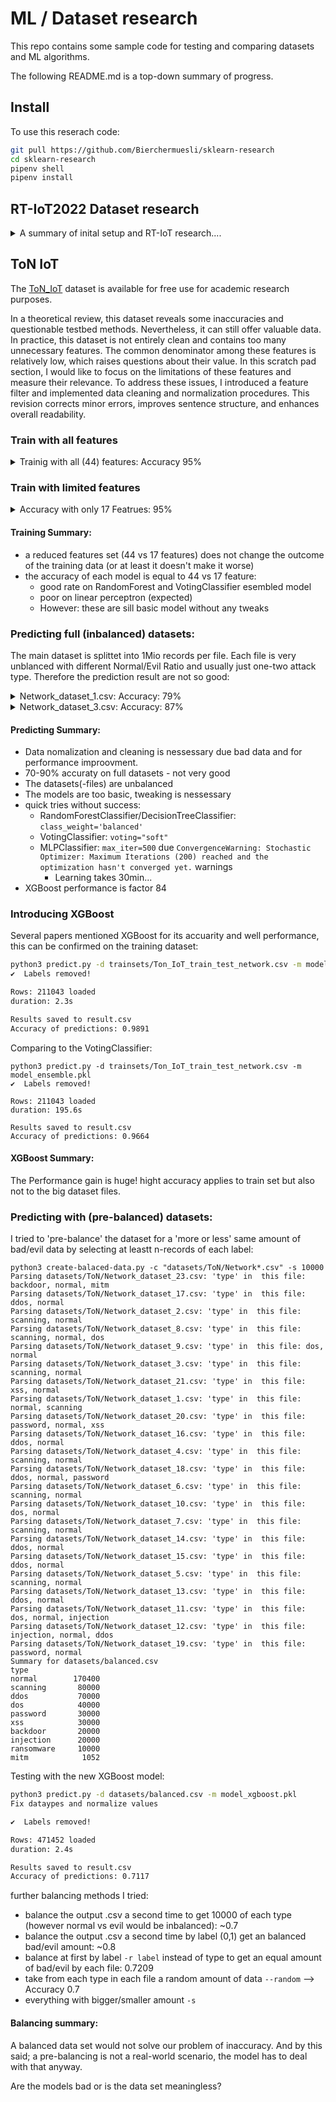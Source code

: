 
# ML / Dataset research

This repo contains some sample code for testing and comparing datasets and ML algorithms.

The following README.md is a top-down summary of progress.

## Install
To use this reserach code:
```bash
git pull https://github.com/Bierchermuesli/sklearn-research
cd sklearn-research
pipenv shell 
pipenv install
```


## RT-IoT2022 Dataset research

<details>
<summary>A summary of inital setup and RT-IoT research.... </summary>


I decided to work with scikit-learn and adopted some model samples  [from here](https://www.kaggle.com/code/navyeesh/kothoju-navyeesh-rt-iot2022) ([Apache 2.0 ](https://www.apache.org/licenses/LICENSE-2.0)) I added some of my  enhancements:

 * add a OneHotEncoder for better handling with missing(?), categorical or numerical features
 * Included a binary label to differentiate between Normal and Attack traffic pattern
 * Created a dedicated encoder and preprocessor pipeline for reuse in prediction tasks
 * Implemented model saving functionality with joblib
 * Organized the code for better clarity and to accommodate additional models
 * Added some command-line arguments
 * data normalization
 * per dataset options
 * a fancy spinner!
 
 currently basic models are in use. 

In the current sample, the following models are generated:
 * Linear Perceptron
 * RandomForest
 * A VotingClassifier combining Random Forest, Decision Tree, KNN, and MLP Classifier



This is a ML training Proof of concept with RT-IoT2022 Dataset. This dataset is licensed under [CC BY 4.0](https://creativecommons.org/licenses/by/4.0/) and can be found on [Kaggle](https://www.kaggle.com/datasets/supplejade/rt-iot2022real-time-internet-of-things) or its origin from [UC Irvine Machine Learning Repository](https://archive.ics.uci.edu/dataset/942/rt-iot2022). 

The dataset should include:
* 9 Attack scenarios:
    * DOS_SYN_Hping
    * ARP_poisioning
    * NMAP_UDP_SCAN
    * NMAP_XMAS_TREE_SCAN
    * NMAP_OS_DETECTION
    * NMAP_TCP_scan
    * DDOS_Slowloris
    * Metasploit_Brute_Force_SSH
    * NMAP_FIN_SCAN
* and 3 normal pattern:
    * MQTT
    * Thing_speak
    * Wipro_bulb_Dataset
    * (according to authors also Amazon-Alexa but it is missing)


### Trainig Models
 

```bash
python3 learn.py 
Prepping the RandomForest
Accuracy: 0.9723
Saving model to model_perceptron.pkl
✔ Create Perceptron Model
Prepping the RandomForest
Accuracy: 0.9991
Saving model to model_randomforest.pkl
✔ Create RandomForest Model
Prepping the VotingClassifier
Accuracy: 0.9987
Saving model to model_ensemble.pkl
✔ Create Ensemble Model

```

### Test Predictions
The prediction script utilizes the previously generated model, encoder, and preprocessor pipeline. I used the same data but arranged it in a variety of orders, excluding the Attack_type column.

Let's verify the data with a prepared CSV file that contains alternating Normal and Attack traffic patterns:

#### Perceptron Model
```bash
python3 predict.py -vvv -d test_random.csv
--------------------------------------------------------------------------------
# Expected Labels:

0                   MQTT_Publish
1              NMAP_OS_DETECTION
2                   MQTT_Publish
3                  NMAP_UDP_SCAN
4                   MQTT_Publish
5     Metasploit_Brute_Force_SSH
6                   MQTT_Publish
7                  DOS_SYN_Hping
8                   MQTT_Publish
9                 ARP_poisioning
10                  MQTT_Publish
11           NMAP_XMAS_TREE_SCAN
12                  MQTT_Publish
13                 NMAP_TCP_scan
14                  MQTT_Publish
15                DDOS_Slowloris
16                  MQTT_Publish
17                 NMAP_FIN_SCAN
18                  MQTT_Publish
19                  MQTT_Publish
20                  MQTT_Publish
21                  MQTT_Publish
22                  MQTT_Publish
23                  MQTT_Publish
24                  MQTT_Publish
25                  MQTT_Publish
26                  MQTT_Publish
27                  MQTT_Publish
28                    Wipro_bulb
29                   Thing_Speak
30                ARP_poisioning
31                ARP_poisioning
32                ARP_poisioning

--------------------------------------------------------------------------------
# Prediction stats

   Predicted_Binary_Label       Predicted_Attack_Type
0                  Normal                      
1                  Attack           NMAP_OS_DETECTION
2                  Normal                      
3                  Attack               NMAP_UDP_SCAN
4                  Normal                      
5                  Attack  Metasploit_Brute_Force_SSH
6                  Normal                      
7                  Attack               DOS_SYN_Hping
8                  Normal                      
9                  Normal                      
10                 Normal                      
11                 Attack         NMAP_XMAS_TREE_SCAN
12                 Normal                      
13                 Attack               NMAP_TCP_scan
14                 Normal                      
15                 Attack              DDOS_Slowloris
16                 Normal                      
17                 Attack               NMAP_FIN_SCAN
18                 Normal                      
19                 Normal                      
20                 Normal                      
21                 Normal                      
22                 Normal                      
23                 Normal                      
24                 Normal                      
25                 Normal                      
26                 Normal                      
27                 Normal                      
28                 Normal                      
29                 Normal                      
30                 Normal                      
31                 Normal                      
32                 Attack              ARP_poisioning
Predicted_Attack_Type
ARP_poisioning                 1
DDOS_Slowloris                 1
DOS_SYN_Hping                  1
Metasploit_Brute_Force_SSH     1
NMAP_FIN_SCAN                  1
NMAP_OS_DETECTION              1
NMAP_TCP_scan                  1
NMAP_UDP_SCAN                  1
NMAP_XMAS_TREE_SCAN            1
Normal                        24

Results are also saved to result.csv

```
This works good so far. As we can see. ARP_poisening is not correctly regognized. 

##### ARP_poisioning debugging
Lets verify with only this traffic pattern: 
```
csvgrep -c 85 -m ARP_poisioning -a trainset/RT_IOT2022.csv > test_arp_poisening.csv

python3 predict.py -t test_arp_poisening.csv
Labels removed!
--------------------------------------------------------------------------------
#Some stats

Predicted_Attack_Type
ARP_poisioning    4742
Normal            3008

```
We see that 3008 flows are not regognized correctly
##### DOS_SYN_Hping debugging
```bash
csvgrep -c 85 -m DOS_SYN_Hping -a trainset/RT_IOT2022.csv > test_arp_dos_syn_hping.csv 
python3 predict.py -t test_arp_dos_syn_hping.csv
Labels removed!
--------------------------------------------------------------------------------
# Prediction stats

Predicted_Attack_Type
DOS_SYN_Hping    94659
```
It looks good for this kind of patterns. I personal belive this is a dataset issue (see notes below) but can also be a model issue.


### RandomForest
Same bad rusults with the RandomForest model:

```bash
python3 predict.py -t test_arp_poisening.csv -m model_randomforest.pkl
Labels removed!
--------------------------------------------------------------------------------
# Prediction stats

Predicted_Attack_Type
ARP_poisioning    4742
Normal            3008
```
### VotingClassifier
With the complex voting model, it looks much more precise, all attacks are corretly regognized: 
```bash
python3 predict.py -t test_random.csv -m model_ensemble.pkl -vv
Labels removed!
--------------------------------------------------------------------------------
# Prediction stats

   Predicted_Binary_Label       Predicted_Attack_Type
0                  Normal                      
1                  Attack           NMAP_OS_DETECTION
2                  Normal                      
3                  Attack               NMAP_UDP_SCAN
4                  Normal                      
5                  Attack  Metasploit_Brute_Force_SSH
6                  Normal                      
7                  Attack               DOS_SYN_Hping
8                  Normal                      
9                  Attack              ARP_poisioning
10                 Normal                      
11                 Attack         NMAP_XMAS_TREE_SCAN
12                 Normal                      
13                 Attack               NMAP_TCP_scan
14                 Normal                      
15                 Attack              DDOS_Slowloris
16                 Normal                      
17                 Attack               NMAP_FIN_SCAN
18                 Normal                      
19                 Normal                      
20                 Normal                      
21                 Normal                      
22                 Normal                      
23                 Normal                      
24                 Normal                      
25                 Normal                      
26                 Normal                      
27                 Normal                      
28                 Normal                      
29                 Normal                      
30                 Attack              ARP_poisioning
31                 Attack              ARP_poisioning
32                 Attack              ARP_poisioning
Predicted_Attack_Type
ARP_poisioning                 4
DDOS_Slowloris                 1
DOS_SYN_Hping                  1
Metasploit_Brute_Force_SSH     1
NMAP_FIN_SCAN                  1
NMAP_OS_DETECTION              1
NMAP_TCP_scan                  1
NMAP_UDP_SCAN                  1
NMAP_XMAS_TREE_SCAN            1
Normal                        21

Results are also saved to result.csv
```


### Personal Smmary

The 'single' generated model have troubles to detect certain attacks. It was possible to detect them with the fancy voting model - however I personal belive a the beter model is just able to handle the some bad training data. In my opinion this Dataset contains invalid data. This can be proofed by some simple assumptions:
   * `ARP_Poisening` contains `udp` and `tcp` traffic
   * `Metasploit_Brute_Force_SSH`: contains `udp/dns` and `tcp/http` traffic
   * `NMAP_UDP_SCAN`: contains `tcp/http` traffic
   * `DDOS_Slowloris`: contains `udp/dhcp`, `udp/dns`traffic
   * etc

</details>

## ToN IoT

The [ToN_IoT](https://research.unsw.edu.au/projects/toniot-datasets) dataset is available for free use for academic research purposes.

In a theoretical review, this dataset reveals some inaccuracies and questionable testbed methods. Nevertheless, it can still offer valuable data. In practice, this dataset is not entirely clean and contains too many unnecessary features. The common denominator among these features is relatively low, which raises questions about their value. In this scratch pad section, I would like to focus on the limitations of these features and measure their relevance.
To address these issues, I introduced a feature filter and implemented data cleaning and normalization procedures. This revision corrects minor errors, improves sentence structure, and enhances overall readability.

### Train with all features

<details>
<summary>Trainig with all (44) features: Accuracy 95%</summary>

```bash
python learn.py -d trainset/Ton_IoT_train_test_network.csv -vv --all-features

Normal/Evil Ratio:
 LABEL_BOOL  Count  Percentage
       True 161043   76.308146
      False  50000   23.691854

Attack Type Ratio:
        LABEL  Count  Percentage
       normal  50000   23.691854
     backdoor  20000    9.476742
         ddos  20000    9.476742
          dos  20000    9.476742
    injection  20000    9.476742
     password  20000    9.476742
     scanning  20000    9.476742
   ransomware  20000    9.476742
          xss  20000    9.476742
         mitm   1043    0.494212


Rows: 211043
Features: 44
 - src_ip
 - src_port
 - dst_ip
 - dst_port
 - proto
 - service
 - duration
 - src_bytes
 - dst_bytes
 - conn_state
 - missed_bytes
 - src_pkts
 - src_ip_bytes
 - dst_pkts
 - dst_ip_bytes
 - dns_query
 - dns_qclass
 - dns_qtype
 - dns_rcode
 - dns_AA
 - dns_RD
 - dns_RA
 - dns_rejected
 - ssl_version
 - ssl_cipher
 - ssl_resumed
 - ssl_established
 - ssl_subject
 - ssl_issuer
 - http_trans_depth
 - http_method
 - http_uri
 - http_version
 - http_request_body_len
 - http_response_body_len
 - http_status_code
 - http_user_agent
 - http_orig_mime_types
 - http_resp_mime_types
 - weird_name
 - weird_addl
 - weird_notice
 - LABEL_BOOL
 - LABEL

Labels: 10
- backdoor
- ddos
- dos
- injection
- mitm
- normal
- password
- ransomware
- scanning
- xss
Create models:
✔ perceptron crated. Accuracy: 0.6592 - 3.1s 
✔ randomforest created. Accuracy: 0.9879 - 13.5s
✔ ensemble created. Accuracy: 0.951551 - 716.4s
```
</details>


### Train with limited features
<details>
<summary>Accuracy with only 17 Featrues: 95%</summary>

 Wheit the filter enabled (default) all `http_*`,`ssl_*`,`weird_*`,`dns_*` features are removed.

```bash
Normal/Evil Ratio:
 LABEL_BOOL  Count  Percentage
       True 161043   76.308146
      False  50000   23.691854

Attack Type Ratio:
     LABEL  Count  Percentage
    normal  50000   23.691854
  backdoor  20000    9.476742
      ddos  20000    9.476742
       dos  20000    9.476742
 injection  20000    9.476742
  password  20000    9.476742
  scanning  20000    9.476742
ransomware  20000    9.476742
       xss  20000    9.476742
      mitm   1043    0.494212
Stats
 Rows: 211043
 Features: 17
 - src_ip
 - src_port
 - dst_ip
 - dst_port
 - proto
 - service
 - duration
 - src_bytes
 - dst_bytes
 - conn_state
 - missed_bytes
 - src_pkts
 - src_ip_bytes
 - dst_pkts
 - dst_ip_bytes
 - LABEL_BOOL
 - LABEL
 Labels: 10

- backdoor
- ddos
- dos
- injection
- mitm
- normal
- password
- ransomware
- scanning
- xss
Create models:

✔ perceptron created. Accuracy: 0.6234 - 2.3s
✔ randomforest created. Accuracy: 0.9877 - 15.2s
✔ ensemble created. Accuracy: 0.961193 - 675.2s
```
</details>

#### Training Summary:
 - a reduced features set (44 vs 17 features) does not change the outcome of the training data (or at least it doesn't make it worse)
 - the accuracy of each model is equal to 44 vs 17 feature:
   - good rate on RandomForest and VotingClassifier esembled model
   - poor on linear perceptron (expected)
   - However: these are sill basic model without any tweaks


### Predicting full (inbalanced) datasets: 

The main dataset is splittet into 1Mio records per file. Each file is very unblanced with different Normal/Evil Ratio and usually just one-two attack type. Therefore the prediction result are not so good: 

<details>
<summary>Network_dataset_1.csv: Accuracy: 79%</summary>

```bash
python3 predict.py -m model_ensemble.pkl -d Network_dataset_1.csv -vv

Labled Normal/Evil Ratio:
   LABEL_BOOL   Count  Percentage
      True     791321     79.1321
      False    208679     20.8679

 Labeled Type Ratio:
      LABEL   Count  Percentage
   scanning  791321     79.1321
     normal  208679     20.8679

✔ Labels removed!

Rows: 1000000
Labels Encoded:
backdoor
- ddos
- dos
- injection
- mitm
- normal
- password
- rdetailansomware
- scanning
- xss

Prediction Summary and Ratio:
      PREDICT   Count  Percentage
     scanning  642789     64.2789
       normal  245669     24.5669
   ransomware   66549      6.6549
          dos   12906      1.2906
     backdoor   12021      1.2021
         ddos   11767      1.1767
          xss    3600      0.3600
         mitm    2510      0.2510
     password    1367      0.1367
    injection     822      0.0822


Results saved to result.csv

Accuracy of predictions: 0.7970

Duration: 357.4s
```
</details>

<details>
<summary>Network_dataset_3.csv: Accuracy: 87%</summary>

```bash
python3 predict.py -m model_ensemble.pkl -d Network_dataset_3.csv -vv
Fix dataypes and normalize values

Labled Normal/Evil Ratio:
 LABEL_BOOL  Count  Percentage
       True 997180      99.718
      False   2820       0.282

Labeled Type Ratio:
   LABEL  Count  Percentage
scanning 997180      99.718
  normal   2820       0.282

✔ Labels removed!

Rows: 1000000 loaded
Labels Encoded: 10
 - backdoor
 - ddos
 - dos
 - injection
 - mitm
 - normal
 - password
 - ransomware
 - scanning
 - xss
duration: 363.3s

Prediction Summary and Ratio:
   PREDICT  Count  Percentage
  scanning 871475     87.1475
      ddos  54264      5.4264
       xss  42550      4.2550
ransomware   8058      0.8058
  password   5299      0.5299
    normal   5126      0.5126
       dos   4620      0.4620
  backdoor   4313      0.4313
 injection   3538      0.3538
      mitm    757      0.0757

Results saved to result.csv
Accuracy of predictions: 0.8743
```
</details>

#### Predicting Summary:
 - Data nomalization and cleaning is nessessary due bad data and for performance improovment. 
 - 70-90% accuraty on full datasets - not very good
 - The datasets(-files) are unbalanced 
 - The models are too basic, tweaking is nessessary
 - quick tries without success:
   - RandomForestClassifier/DecisionTreeClassifier: `class_weight='balanced'`
   - VotingClassifier: `voting="soft"`
   - MLPClassifier: `max_iter=500` due `ConvergenceWarning: Stochastic Optimizer: Maximum Iterations (200) reached and the optimization hasn't converged yet.` warnings
      - Learning takes 30min...
  - XGBoost performance is factor 84

### Introducing XGBoost

Several papers mentioned XGBoost for its accuarity and well performance, this can be confirmed on the training dataset: 

```bash
python3 predict.py -d trainsets/Ton_IoT_train_test_network.csv -m model_xgboost.pkl
✔  Labels removed!

Rows: 211043 loaded
duration: 2.3s

Results saved to result.csv
Accuracy of predictions: 0.9891
```
Comparing to the VotingClassifier:

```
python3 predict.py -d trainsets/Ton_IoT_train_test_network.csv -m model_ensemble.pkl
✔  Labels removed!

Rows: 211043 loaded
duration: 195.6s

Results saved to result.csv
Accuracy of predictions: 0.9664
```
#### XGBoost Summary:

The Performance gain is huge! hight accuracy applies to train set but also not to the big dataset files. 



### Predicting with (pre-balanced) datasets: 

I tried to 'pre-balance' the dataset for a 'more or less' same amount of bad/evil data by selecting at leastt n-records of each label: 
```
python3 create-balaced-data.py -c "datasets/ToN/Network*.csv" -s 10000
Parsing datasets/ToN/Network_dataset_23.csv: 'type' in  this file: backdoor, normal, mitm
Parsing datasets/ToN/Network_dataset_17.csv: 'type' in  this file: ddos, normal
Parsing datasets/ToN/Network_dataset_2.csv: 'type' in  this file: scanning, normal
Parsing datasets/ToN/Network_dataset_8.csv: 'type' in  this file: scanning, normal, dos
Parsing datasets/ToN/Network_dataset_9.csv: 'type' in  this file: dos, normal
Parsing datasets/ToN/Network_dataset_3.csv: 'type' in  this file: scanning, normal
Parsing datasets/ToN/Network_dataset_21.csv: 'type' in  this file: xss, normal
Parsing datasets/ToN/Network_dataset_1.csv: 'type' in  this file: normal, scanning
Parsing datasets/ToN/Network_dataset_20.csv: 'type' in  this file: password, normal, xss
Parsing datasets/ToN/Network_dataset_16.csv: 'type' in  this file: ddos, normal
Parsing datasets/ToN/Network_dataset_4.csv: 'type' in  this file: scanning, normal
Parsing datasets/ToN/Network_dataset_18.csv: 'type' in  this file: ddos, normal, password
Parsing datasets/ToN/Network_dataset_6.csv: 'type' in  this file: scanning, normal
Parsing datasets/ToN/Network_dataset_10.csv: 'type' in  this file: dos, normal
Parsing datasets/ToN/Network_dataset_7.csv: 'type' in  this file: scanning, normal
Parsing datasets/ToN/Network_dataset_14.csv: 'type' in  this file: ddos, normal
Parsing datasets/ToN/Network_dataset_15.csv: 'type' in  this file: ddos, normal
Parsing datasets/ToN/Network_dataset_5.csv: 'type' in  this file: scanning, normal
Parsing datasets/ToN/Network_dataset_13.csv: 'type' in  this file: ddos, normal
Parsing datasets/ToN/Network_dataset_11.csv: 'type' in  this file: dos, normal, injection
Parsing datasets/ToN/Network_dataset_12.csv: 'type' in  this file: injection, normal, ddos
Parsing datasets/ToN/Network_dataset_19.csv: 'type' in  this file: password, normal
Summary for datasets/balanced.csv
type
normal        170400
scanning       80000
ddos           70000
dos            40000
password       30000
xss            30000
backdoor       20000
injection      20000
ransomware     10000
mitm            1052
```

Testing with the new XGBoost model: 
```bash
python3 predict.py -d datasets/balanced.csv -m model_xgboost.pkl
Fix dataypes and normalize values

✔  Labels removed!

Rows: 471452 loaded
duration: 2.4s

Results saved to result.csv
Accuracy of predictions: 0.7117
```


further balancing methods I tried: 
   - balance the output .csv a second time to get 10000 of each type (however normal vs evil would be inbalanced): ~0.7
   - balance the output .csv a second time by label (0,1) get an balanced bad/evil amount: ~0.8
   - balance at first by label `-r label` instead of type to get an equal amount of bad/evil by each file: 0.7209
   - take from each type in each file a random amount of data `--random` --> Accuracy 0.7
   - everything with bigger/smaller amount `-s`

#### Balancing summary: 
A balanced data set would not solve our problem of inaccuracy. And by this said; a pre-balancing is not a real-world scenario, the model has to deal with that anyway.

Are the models bad or is the data set meaningless?
